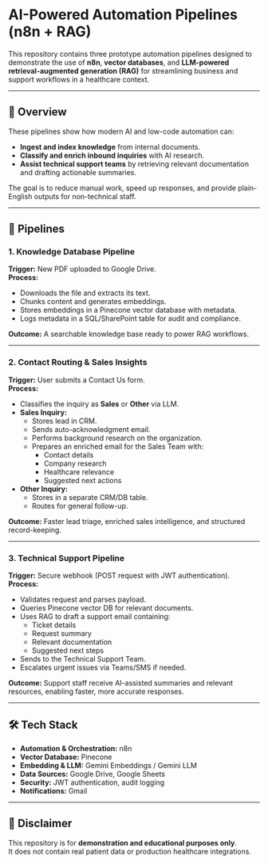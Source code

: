 # AI-Powered Automation Pipelines (n8n + RAG)

This repository contains three prototype automation pipelines designed to demonstrate the use of **n8n**, **vector databases**, and **LLM-powered retrieval-augmented generation (RAG)** for streamlining business and support workflows in a healthcare context.

---

## 🚀 Overview

These pipelines show how modern AI and low-code automation can:
- **Ingest and index knowledge** from internal documents.
- **Classify and enrich inbound inquiries** with AI research.
- **Assist technical support teams** by retrieving relevant documentation and drafting actionable summaries.

The goal is to reduce manual work, speed up responses, and provide plain-English outputs for non-technical staff.

---

## 📂 Pipelines

### 1. Knowledge Database Pipeline
**Trigger:** New PDF uploaded to Google Drive.  
**Process:**
- Downloads the file and extracts its text.
- Chunks content and generates embeddings.
- Stores embeddings in a Pinecone vector database with metadata.
- Logs metadata in a SQL/SharePoint table for audit and compliance.

**Outcome:** A searchable knowledge base ready to power RAG workflows.

---

### 2. Contact Routing & Sales Insights
**Trigger:** User submits a Contact Us form.  
**Process:**
- Classifies the inquiry as **Sales** or **Other** via LLM.
- **Sales Inquiry:**
  - Stores lead in CRM.
  - Sends auto-acknowledgment email.
  - Performs background research on the organization.
  - Prepares an enriched email for the Sales Team with:
    - Contact details
    - Company research
    - Healthcare relevance
    - Suggested next actions
- **Other Inquiry:**
  - Stores in a separate CRM/DB table.
  - Routes for general follow-up.

**Outcome:** Faster lead triage, enriched sales intelligence, and structured record-keeping.

---

### 3. Technical Support Pipeline
**Trigger:** Secure webhook (POST request with JWT authentication).  
**Process:**
- Validates request and parses payload.
- Queries Pinecone vector DB for relevant documents.
- Uses RAG to draft a support email containing:
  - Ticket details
  - Request summary
  - Relevant documentation
  - Suggested next steps
- Sends to the Technical Support Team.
- Escalates urgent issues via Teams/SMS if needed.

**Outcome:** Support staff receive AI-assisted summaries and relevant resources, enabling faster, more accurate responses.

---

## 🛠️ Tech Stack

- **Automation & Orchestration:** n8n  
- **Vector Database:** Pinecone  
- **Embedding & LLM:** Gemini Embeddings / Gemini LLM  
- **Data Sources:** Google Drive, Google Sheets
- **Security:** JWT authentication, audit logging
- **Notifications:** Gmail 

---

## 📜 Disclaimer
This repository is for **demonstration and educational purposes only**.  
It does not contain real patient data or production healthcare integrations.

